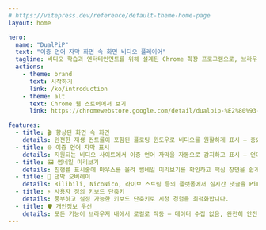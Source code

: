 ```yaml
---
# https://vitepress.dev/reference/default-theme-home-page
layout: home

hero:
  name: "DualPiP"
  text: "이중 언어 자막 화면 속 화면 비디오 플레이어"
  tagline: 비디오 학습과 엔터테인먼트를 위해 설계된 Chrome 확장 프로그램으로, 브라우저의 화면 속 화면 제한을 뛰어넘어 이중 언어 자막, 댄막, 썸네일 등의 향상된 기능을 제공합니다. 드라마 시청, 온라인 강의, 외국어 학습에서 시청과 학습을 동시에 하여 효율을 두 배로 늘립니다.
  actions:
    - theme: brand
      text: 시작하기
      link: /ko/introduction
    - theme: alt
      text: Chrome 웹 스토어에서 보기
      link: https://chromewebstore.google.com/detail/dualpip-%E2%80%93-bilingual-subti/ddkmobcljbfggkmibabekgpbighaogpn

features:
  - title: 🎬 향상된 화면 속 화면
    details: 완전한 재생 컨트롤이 포함된 플로팅 윈도우로 비디오를 원활하게 표시 — 중요한 순간을 놓치지 않고 멀티태스킹을 수행할 수 있습니다.
  - title: 🌐 이중 언어 자막 표시
    details: 지원되는 비디오 사이트에서 이중 언어 자막을 자동으로 감지하고 표시 — 언어 학습자에게 완벽합니다.
  - title: 🖼️ 썸네일 미리보기
    details: 진행률 표시줄에 마우스를 올려 썸네일 미리보기를 확인하고 핵심 장면을 쉽게 찾을 수 있습니다.
  - title: 💬 댄막 오버레이
    details: Bilibili, NicoNico, 라이브 스트림 등의 플랫폼에서 실시간 댓글을 PiP 모드에서 즐길 수 있습니다.
  - title: ⚡ 사용자 정의 키보드 단축키
    details: 풍부하고 설정 가능한 키보드 단축키로 시청 경험을 최적화합니다.
  - title: 🛡️ 개인정보 우선
    details: 모든 기능이 브라우저 내에서 로컬로 작동 — 데이터 수집 없음, 완전히 안전합니다.
---
```

